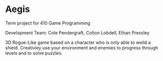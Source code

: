 # Aegis
Term project for 410 Game Programming 

Development Team:
Cole Pendergraft, Colton Lobdell, Ethan Pressley

3D Rogue-Like game based on a character  who is only able to weild a shield. Creativley use your environment and enemies to progress through levels and to solve puzzles. 
